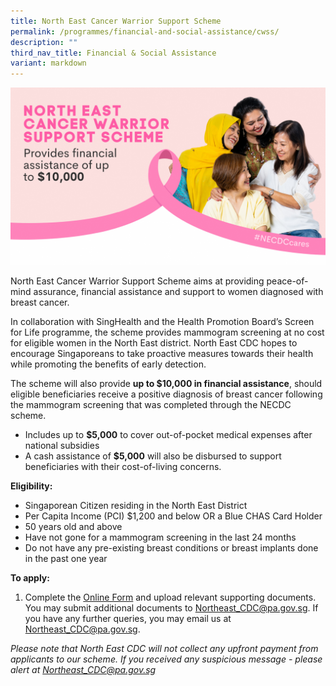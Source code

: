 ```yaml
---
title: North East Cancer Warrior Support Scheme
permalink: /programmes/financial-and-social-assistance/cwss/
description: ""
third_nav_title: Financial & Social Assistance
variant: markdown
---
```

![](/images/cwss%202023.png)

North East Cancer Warrior Support Scheme aims at providing peace-of-mind assurance, financial assistance and support to women diagnosed with breast cancer.

In collaboration with SingHealth and the Health Promotion Board’s Screen for Life programme, the scheme provides mammogram screening at no cost for eligible women in the North East district. North East CDC hopes to encourage Singaporeans to take proactive measures towards their health while promoting the benefits of early detection.

The scheme will also provide **up to $10,000 in financial assistance**, should eligible beneficiaries receive a positive diagnosis of breast cancer following the mammogram screening that was completed through the NECDC scheme.

*   Includes up to **$5,000** to cover out-of-pocket medical expenses after national subsidies
*   A cash assistance of **$5,000** will also be disbursed to support beneficiaries with their cost-of-living concerns.

**Eligibility:**
-	Singaporean Citizen residing in the North East District
-	Per Capita Income (PCI) $1,200 and below OR a Blue CHAS Card Holder
-	50 years old and above
-	Have not gone for a mammogram screening in the last 24 months
-	Do not have any pre-existing breast conditions or breast implants done in the past one year

**To apply:**
1.	Complete the [Online Form](https://form.gov.sg/641ae50b868d810012bb1188) and upload relevant supporting documents. You may submit additional documents to [Northeast_CDC@pa.gov.sg](Northeast_CDC@pa.gov.sg).
If you have any further queries, you may email us at [Northeast_CDC@pa.gov.sg](Northeast_CDC@pa.gov.sg).

*Please note that North East CDC will not collect any upfront payment from applicants to our scheme. If you received any suspicious message - please alert at Northeast_CDC@pa.gov.sg*

